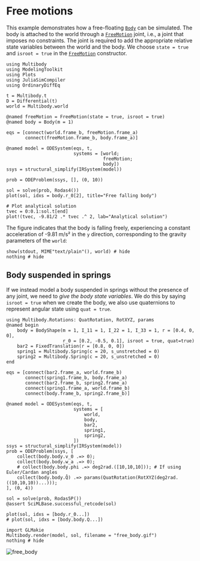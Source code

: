 # Free motions
This example demonstrates how a free-floating [`Body`](@ref) can be simulated. The body is attached to the world through a [`FreeMotion`](@ref) joint, i.e., a joint that imposes no constraints. The joint is required to add the appropriate relative state variables between the world and the body. We choose `state = true` and `isroot = true` in the [`FreeMotion`](@ref) constructor.

```@example FREE_MOTION
using Multibody
using ModelingToolkit
using Plots
using JuliaSimCompiler
using OrdinaryDiffEq

t = Multibody.t
D = Differential(t)
world = Multibody.world

@named freeMotion = FreeMotion(state = true, isroot = true)
@named body = Body(m = 1)

eqs = [connect(world.frame_b, freeMotion.frame_a)
       connect(freeMotion.frame_b, body.frame_a)]

@named model = ODESystem(eqs, t,
                         systems = [world;
                                    freeMotion;
                                    body])
ssys = structural_simplify(IRSystem(model))

prob = ODEProblem(ssys, [], (0, 10))

sol = solve(prob, Rodas4())
plot(sol, idxs = body.r_0[2], title="Free falling body")

# Plot analytical solution
tvec = 0:0.1:sol.t[end]
plot!(tvec, -9.81/2 .* tvec .^ 2, lab="Analytical solution")
```

The figure indicates that the body is falling freely, experiencing a constant acceleration of -9.81 m/s² in the ``y`` direction, corresponding to the gravity parameters of the `world`:
```@example FREE_MOTION
show(stdout, MIME"text/plain"(), world) # hide
nothing # hide
```


## Body suspended in springs
If we instead model a body suspended in springs without the presence of any joint, we need to _give the body state variables_. We do this by saying `isroot = true` when we create the body, we also use quaternions to represent angular state using `quat = true`.

```@example FREE_MOTION
using Multibody.Rotations: QuatRotation, RotXYZ, params
@named begin
    body = BodyShape(m = 1, I_11 = 1, I_22 = 1, I_33 = 1, r = [0.4, 0, 0],
                     r_0 = [0.2, -0.5, 0.1], isroot = true, quat=true)
    bar2 = FixedTranslation(r = [0.8, 0, 0])
    spring1 = Multibody.Spring(c = 20, s_unstretched = 0)
    spring2 = Multibody.Spring(c = 20, s_unstretched = 0)
end

eqs = [connect(bar2.frame_a, world.frame_b)
       connect(spring1.frame_b, body.frame_a)
       connect(bar2.frame_b, spring2.frame_a)
       connect(spring1.frame_a, world.frame_b)
       connect(body.frame_b, spring2.frame_b)]

@named model = ODESystem(eqs, t,
                         systems = [
                             world,
                             body,
                             bar2,
                             spring1,
                             spring2,
                         ])
ssys = structural_simplify(IRSystem(model))
prob = ODEProblem(ssys, [
    collect(body.body.v_0 .=> 0);
    collect(body.body.w_a .=> 0);
    # collect(body.body.phi .=> deg2rad.([10,10,10])); # If using Euler/Cardan angles
    collect(body.body.Q̂) .=> params(QuatRotation(RotXYZ(deg2rad.((10,10,10))...)));
], (0, 4))

sol = solve(prob, Rodas5P())
@assert SciMLBase.successful_retcode(sol)

plot(sol, idxs = [body.r_0...])
# plot(sol, idxs = [body.body.Q...])

```

```@example FREE_MOTION
import GLMakie
Multibody.render(model, sol, filename = "free_body.gif")
nothing # hide
```
![free_body](free_body.gif)